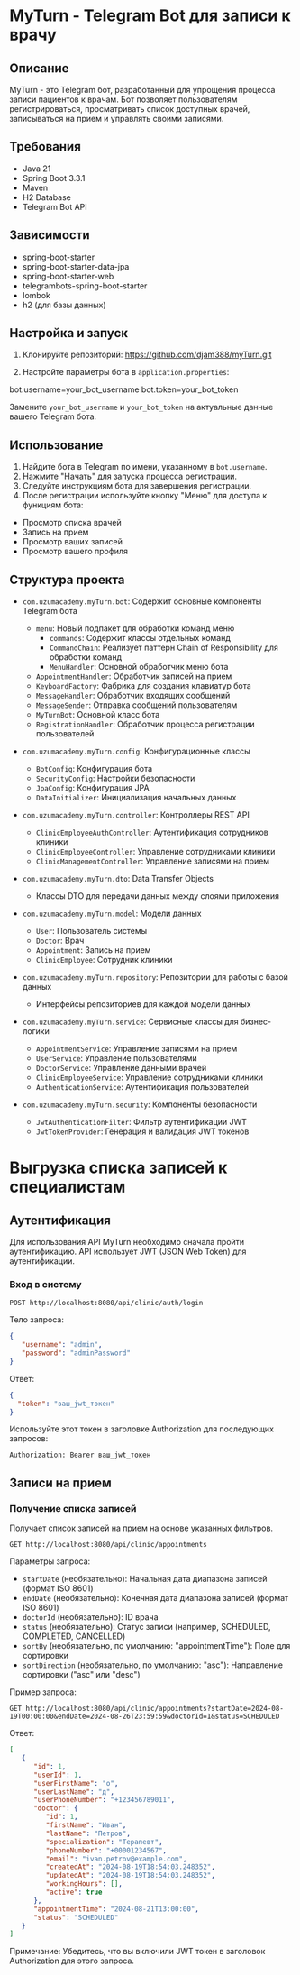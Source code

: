 # MyTurn - Telegram Bot для записи к врачу

## Описание
MyTurn - это Telegram бот, разработанный для упрощения процесса записи пациентов к врачам. Бот позволяет пользователям регистрироваться, просматривать список доступных врачей, записываться на прием и управлять своими записями.

## Требования
- Java 21
- Spring Boot 3.3.1
- Maven
- H2 Database
- Telegram Bot API

## Зависимости
- spring-boot-starter
- spring-boot-starter-data-jpa
- spring-boot-starter-web
- telegrambots-spring-boot-starter
- lombok
- h2 (для базы данных)

## Настройка и запуск

1. Клонируйте репозиторий:
   https://github.com/djam388/myTurn.git

2. Настройте параметры бота в `application.properties`:

bot.username=your_bot_username
bot.token=your_bot_token

Замените `your_bot_username` и `your_bot_token` на актуальные данные вашего Telegram бота.

## Использование

1. Найдите бота в Telegram по имени, указанному в `bot.username`.
2. Нажмите "Начать" для запуска процесса регистрации.
3. Следуйте инструкциям бота для завершения регистрации.
4. После регистрации используйте кнопку "Меню" для доступа к функциям бота:
- Просмотр списка врачей
- Запись на прием
- Просмотр ваших записей
- Просмотр вашего профиля


## Структура проекта

- `com.uzumacademy.myTurn.bot`: Содержит основные компоненты Telegram бота
   - `menu`: Новый подпакет для обработки команд меню
      - `commands`: Содержит классы отдельных команд
      - `CommandChain`: Реализует паттерн Chain of Responsibility для обработки команд
      - `MenuHandler`: Основной обработчик меню бота
   - `AppointmentHandler`: Обработчик записей на прием
   - `KeyboardFactory`: Фабрика для создания клавиатур бота
   - `MessageHandler`: Обработчик входящих сообщений
   - `MessageSender`: Отправка сообщений пользователям
   - `MyTurnBot`: Основной класс бота
   - `RegistrationHandler`: Обработчик процесса регистрации пользователей

- `com.uzumacademy.myTurn.config`: Конфигурационные классы
   - `BotConfig`: Конфигурация бота
   - `SecurityConfig`: Настройки безопасности
   - `JpaConfig`: Конфигурация JPA
   - `DataInitializer`: Инициализация начальных данных

- `com.uzumacademy.myTurn.controller`: Контроллеры REST API
   - `ClinicEmployeeAuthController`: Аутентификация сотрудников клиники
   - `ClinicEmployeeController`: Управление сотрудниками клиники
   - `ClinicManagementController`: Управление записями на прием

- `com.uzumacademy.myTurn.dto`: Data Transfer Objects
   - Классы DTO для передачи данных между слоями приложения

- `com.uzumacademy.myTurn.model`: Модели данных
   - `User`: Пользователь системы
   - `Doctor`: Врач
   - `Appointment`: Запись на прием
   - `ClinicEmployee`: Сотрудник клиники

- `com.uzumacademy.myTurn.repository`: Репозитории для работы с базой данных
   - Интерфейсы репозиториев для каждой модели данных

- `com.uzumacademy.myTurn.service`: Сервисные классы для бизнес-логики
   - `AppointmentService`: Управление записями на прием
   - `UserService`: Управление пользователями
   - `DoctorService`: Управление данными врачей
   - `ClinicEmployeeService`: Управление сотрудниками клиники
   - `AuthenticationService`: Аутентификация пользователей

- `com.uzumacademy.myTurn.security`: Компоненты безопасности
   - `JwtAuthenticationFilter`: Фильтр аутентификации JWT
   - `JwtTokenProvider`: Генерация и валидация JWT токенов

# Выгрузка списка записей к специалистам



## Аутентификация

Для использования API MyTurn необходимо сначала пройти аутентификацию. API использует JWT (JSON Web Token) для аутентификации.

### Вход в систему

```
POST http://localhost:8080/api/clinic/auth/login
```

Тело запроса:
```json
{
   "username": "admin",
   "password": "adminPassword"
}
```

Ответ:
```json
{
  "token": "ваш_jwt_токен"
}
```

Используйте этот токен в заголовке Authorization для последующих запросов:
```
Authorization: Bearer ваш_jwt_токен
```

## Записи на прием

### Получение списка записей

Получает список записей на прием на основе указанных фильтров.

```
GET http://localhost:8080/api/clinic/appointments
```

Параметры запроса:
- `startDate` (необязательно): Начальная дата диапазона записей (формат ISO 8601)
- `endDate` (необязательно): Конечная дата диапазона записей (формат ISO 8601)
- `doctorId` (необязательно): ID врача
- `status` (необязательно): Статус записи (например, SCHEDULED, COMPLETED, CANCELLED)
- `sortBy` (необязательно, по умолчанию: "appointmentTime"): Поле для сортировки
- `sortDirection` (необязательно, по умолчанию: "asc"): Направление сортировки ("asc" или "desc")

Пример запроса:
```
GET http://localhost:8080/api/clinic/appointments?startDate=2024-08-19T00:00:00&endDate=2024-08-26T23:59:59&doctorId=1&status=SCHEDULED
```

Ответ:
```json
[
   {
      "id": 1,
      "userId": 1,
      "userFirstName": "о",
      "userLastName": "д",
      "userPhoneNumber": "+123456789011",
      "doctor": {
         "id": 1,
         "firstName": "Иван",
         "lastName": "Петров",
         "specialization": "Терапевт",
         "phoneNumber": "+00001234567",
         "email": "ivan.petrov@example.com",
         "createdAt": "2024-08-19T18:54:03.248352",
         "updatedAt": "2024-08-19T18:54:03.248352",
         "workingHours": [],
         "active": true
      },
      "appointmentTime": "2024-08-21T13:00:00",
      "status": "SCHEDULED"
   }
]
```

Примечание: Убедитесь, что вы включили JWT токен в заголовок Authorization для этого запроса.
